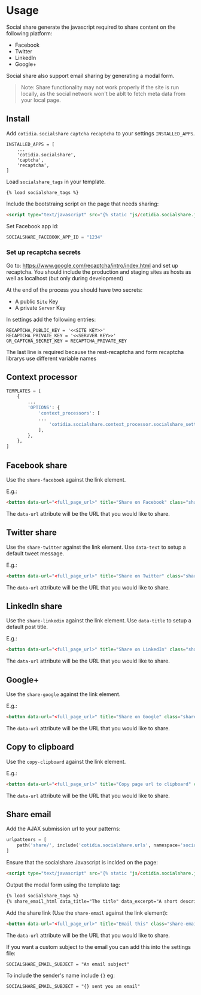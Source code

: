 Usage
=====

Social share generate the javascript required to share content on the following platform:

- Facebook
- Twitter
- LinkedIn
- Google+

Social share also support email sharing by generating a modal form.

> Note: Share functionality may not work properly if the site is run locally, as the social network won't be ablt to fetch meta data from your local page.


## Install

Add `cotidia.socialshare` `captcha` `recaptcha` to your settings `INSTALLED_APPS`.

```
INSTALLED_APPS = [
    ...
    'cotidia.socialshare',
    'captcha',
    'recaptcha',
]

```

Load `socialshare_tags` in your template.

```
{% load socialshare_tags %}
```

Include the bootstraing script on the page that needs sharing:

```html
<script type="text/javascript" src="{% static "js/cotidia.socialshare.js" %}"></script>
```

Set Facebook app id:

```python
SOCIALSHARE_FACEBOOK_APP_ID = "1234"
```

### Set up recaptcha secrets

Go to: https://www.google.com/recaptcha/intro/index.html and set up recaptcha. You should include the production and staging sites as hosts as well as localhost (but only during development)

At the end of the process you should have two secrets:
 * A public `Site` Key
 * A private `Server` Key

In settings add the following entries:

```
RECAPTCHA_PUBLIC_KEY = '<<SITE KEY>>'
RECAPTCHA_PRIVATE_KEY = '<<SERVVER KEY>>'
GR_CAPTCHA_SECRET_KEY = RECAPTCHA_PRIVATE_KEY
```
The last line is required because the rest-recaptcha and form recaptcha librarys use different variable names

## Context processor

```python
TEMPLATES = [
    {
        ...
        'OPTIONS': {
            'context_processors': [
            ...
                'cotidia.socialshare.context_processor.socialshare_settings',
            ],
        },
    },
]
```

## Facebook share

Use the `share-facebook` against the link element.

E.g.:

```html
<button data-url="<full_page_url>" title="Share on Facebook" class="share-facebook">Share on Facebook</button>
```

The `data-url` attribute will be the URL that you would like to share.


## Twitter share

Use the `share-twitter` against the link element. Use `data-text` to setup a default tweet message.

E.g.:

```html
<button data-url="<full_page_url>" title="Share on Twitter" class="share-twitter" data-text="Best page ever">Share on Twitter</button>
```

The `data-url` attribute will be the URL that you would like to share.

## LinkedIn share

Use the `share-linkedin` against the link element. Use `data-title` to setup a default post title.

E.g.:

```html
<button data-url="<full_page_url>" title="Share on LinkedIn" class="share-linkedin" data-title="Best page ever">Share on LinkedIn</button>
```

The `data-url` attribute will be the URL that you would like to share.

## Google+

Use the `share-google` against the link element.

E.g.:

```html
<button data-url="<full_page_url>" title="Share on Google" class="share-google">Share on Google</button>
```

The `data-url` attribute will be the URL that you would like to share.


## Copy to clipboard

Use the `copy-clipboard` against the link element.

E.g.:

```html
<button data-url="<full_page_url>" title="Copy page url to clipboard" class="copy-clipboard">Copy to clipboard</button>
```

The `data-url` attribute will be the URL that you would like to share.


## Share email

Add the AJAX submission url to your patterns:

```python
urlpattenrs = [
    path('share/', include('cotidia.socialshare.urls', namespace='socialshare-api')),
]
```

Ensure that the socialshare Javascript is inclded on the page:

```html
<script type="text/javascript" src="{% static "js/cotidia.socialshare.js" %}"></script>
```

Output the modal form using the template tag:

```html
{% load socialshare_tags %}
{% share_email_html data_title="The title" data_excerpt="A short description" data_image="An image url" data_action_btn="Text in the email link" %}
```

Add the share link (Use the `share-email` against the link element):

```html
<button data-url="<full_page_url>" title="Email this" class="share-email">Share</button>
```

The `data-url` attribute will be the URL that you would like to share.

If you want a custom subject to the email you can add this into the settings file:
```
SOCIALSHARE_EMAIL_SUBJECT = "An email subject"
```

To include the sender's name include `{}` eg:
```
SOCIALSHARE_EMAIL_SUBJECT = "{} sent you an email"
```